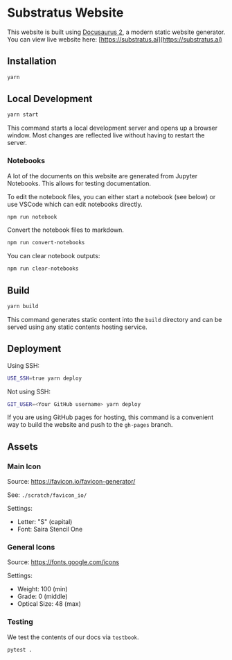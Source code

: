 # Substratus Website

This website is built using [Docusaurus 2](https://docusaurus.io/), a modern static website generator.
You can view live website here: [https://substratus.ai](https://substratus.ai)

## Installation

```bash
yarn
```

## Local Development

```bash
yarn start
```

This command starts a local development server and opens up a browser window. Most changes are reflected live without having to restart the server.

### Notebooks

A lot of the documents on this website are generated from Jupyter Notebooks. This allows for testing documentation.

To edit the notebook files, you can either start a notebook (see below) or use VSCode which can edit notebooks directly.

```bash
npm run notebook
```

Convert the notebook files to markdown.

```bash
npm run convert-notebooks
```

You can clear notebook outputs:

```bash
npm run clear-notebooks
```

## Build

```bash
yarn build
```

This command generates static content into the `build` directory and can be served using any static contents hosting service.

## Deployment

Using SSH:

```bash
USE_SSH=true yarn deploy
```

Not using SSH:

```bash
GIT_USER=<Your GitHub username> yarn deploy
```

If you are using GitHub pages for hosting, this command is a convenient way to build the website and push to the `gh-pages` branch.

## Assets

### Main Icon

Source: <https://favicon.io/favicon-generator/>

See: `./scratch/favicon_io/`

Settings:

* Letter: "S" (capital)
* Font: Saira Stencil One

### General Icons

Source: <https://fonts.google.com/icons>

Settings:

* Weight: 100 (min)
* Grade: 0 (middle)
* Optical Size: 48 (max)

### Testing

We test the contents of our docs via `testbook`.

```bash
pytest .
```
